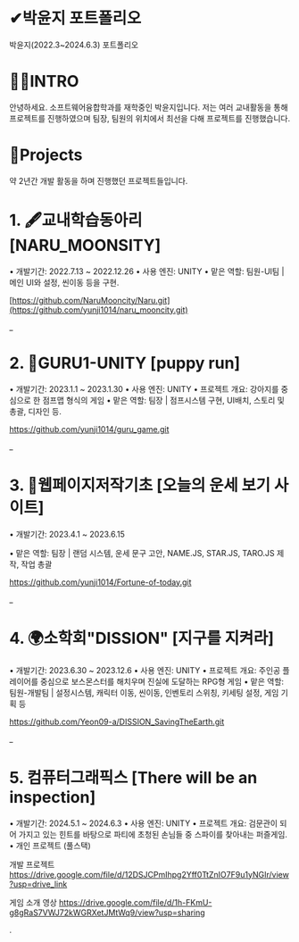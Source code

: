 # ✔박윤지 포트폴리오
박윤지(2022.3~2024.6.3) 포트폴리오

# 🙋‍♀️INTRO
안녕하세요. 소프트웨어융합학과를 재학중인 박윤지입니다.
저는 여러 교내활동을 통해 프로젝트를 진행하였으며
팀장, 팀원의 위치에서 최선을 다해 프로젝트를 진행했습니다. 

# 📝Projects

약 2년간 개발 활동을 하며 진행했던 프로젝트들입니다.



# 1. 🖋교내학습동아리 [NARU_MOONSITY]

• 개발기간: 2022.7.13 ~ 2022.12.26
• 사용 엔진: UNITY
• 맡은 역할: 팀원-UI팀 | 메인 UI와 설정, 씬이동 등을 구현.

[https://github.com/NaruMooncity/Naru.git](https://github.com/yunji1014/naru_mooncity.git)





_
# 2. 🐶GURU1-UNITY [puppy run]

• 개발기간: 2023.1.1 ~ 2023.1.30
• 사용 엔진: UNITY
• 프로젝트 개요: 강아지를 중심으로 한 점프맵 형식의 게임
• 맡은 역할: 팀장 | 점프시스템 구현, UI배치, 스토리 및 총괄, 디자인 등.

https://github.com/yunji1014/guru_game.git





_
# 3. 🔮웹페이지저작기초 [오늘의 운세 보기 사이트]

• 개발기간: 2023.4.1 ~ 2023.6.15

• 맡은 역할: 팀장 | 랜덤 시스템, 운세 문구 고안, NAME.JS, STAR.JS, TARO.JS 제작, 작업 총괄

https://github.com/yunji1014/Fortune-of-today.git





_
# 4. 🌍소학회"DISSION" [지구를 지켜라]

• 개발기간: 2023.6.30 ~ 2023.12.6
• 사용 엔진: UNITY
• 프로젝트 개요: 주인공 플레이어를 중심으로 보스몬스터를 해치우며 진실에 도달하는 RPG형 게임
• 맡은 역할: 팀원-개발팀 | 설정시스템, 캐릭터 이동, 씬이동, 인벤토리 스위칭, 키세팅 설정, 게임 기획 등

https://github.com/Yeon09-a/DISSION_SavingTheEarth.git





_
# 5. 컴퓨터그래픽스 [There will be an inspection]
• 개발기간: 2024.5.1 ~ 2024.6.3
• 사용 엔진: UNITY
• 프로젝트 개요: 검문관이 되어 가지고 있는 힌트를 바탕으로 파티에 초청된 손님들 중 스파이를 찾아내는 퍼즐게임. 
• 개인 프로젝트 (풀스택) 

개발 프로젝트
https://drive.google.com/file/d/12DSJCPmIhpg2Yff0TtZnIO7F9u1yNGIr/view?usp=drive_link

게임 소개 영상
https://drive.google.com/file/d/1h-FKmU-g8gRaS7VWJ72kWGRXetJMtWq9/view?usp=sharing




.

